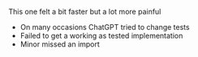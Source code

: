 This one felt a bit faster but a lot more painful

* On many occasions ChatGPT tried to change tests
* Failed to get a working as tested implementation
* Minor missed an import